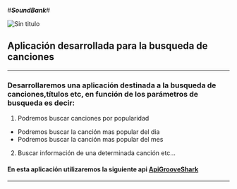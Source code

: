 #***SoundBank***#


   ![Sin titulo](http://www.inthedarkradio.org/wp-content/uploads/2010/09/the-sound-bank-logo-6.jpg) 

## **Aplicación desarrollada para la busqueda de canciones** ##
---

### Desarrollaremos una aplicación destinada a la busqueda de canciones,títulos etc, en función de los parámetros de busqueda es decir: ###


1. Podremos buscar canciones por popularidad
  * Podremos buscar la canción mas popular del dia
  * Podremos buscar la canción mas popular del mes
2. Buscar información de una determinada canción etc...

#### En esta aplicación utilizaremos la siguiente api [ApiGrooveShark](http://developers.grooveshark.com/docs/public_api/v3/) ####

---
